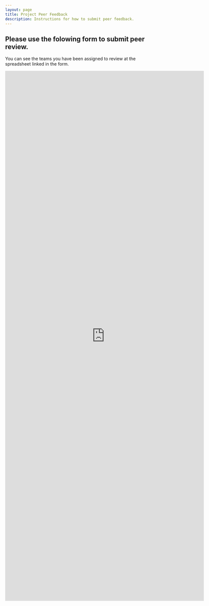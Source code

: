 ```yaml
---
layout: page
title: Project Peer Feedback
description: Instructions for how to submit peer feedback.
---
```


## Please use the folowing form to submit peer review.
You can see the teams you have been assigned to review at the spreadsheet linked in the form.

<iframe src="https://docs.google.com/forms/d/e/1FAIpQLSdStgD_VVZjt7POp0-Gt6fNPDIGGsnN_rQWpfdgXMunqmQsUA/viewform?embedded=true" width="640" height="1710" frameborder="0" marginheight="0" marginwidth="0">Loading…</iframe>

